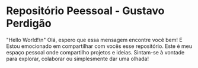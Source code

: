# Repositório Peessoal - Gustavo Perdigão
"Hello World!\n" Olá, espero que essa mensagem encontre você bem! E
Estou emocionado em compartilhar com vocês esse repositório. Este é meu espaço pessoal onde compartilho projetos e ideias. Sintam-se à vontade para explorar, colaborar ou simplesmente dar uma olhada!
